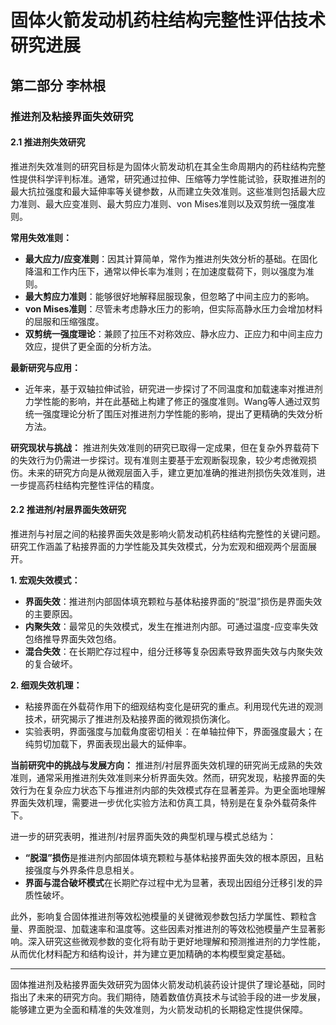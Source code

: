 # 固体火箭发动机药柱结构完整性评估技术研究进展

## 第二部分 李林根

### 推进剂及粘接界面失效研究

#### 2.1 推进剂失效研究

推进剂失效准则的研究目标是为固体火箭发动机在其全生命周期内的药柱结构完整性提供科学评判标准。通常，研究通过拉伸、压缩等力学性能试验，获取推进剂的最大抗拉强度和最大延伸率等关键参数，从而建立失效准则。这些准则包括最大应力准则、最大应变准则、最大剪应力准则、von Mises准则以及双剪统一强度准则。

**常用失效准则：**

- **最大应力/应变准则**：因其计算简单，常作为推进剂失效分析的基础。在固化降温和工作内压下，通常以伸长率为准则；在加速度载荷下，则以强度为准则。
- **最大剪应力准则**：能够很好地解释屈服现象，但忽略了中间主应力的影响。
- **von Mises准则**：尽管未考虑静水压力的影响，但实际高静水压力会增加材料的屈服和压缩强度。
- **双剪统一强度理论**：兼顾了拉压不对称效应、静水应力、正应力和中间主应力效应，提供了更全面的分析方法。

**最新研究与应用：**

- 近年来，基于双轴拉伸试验，研究进一步探讨了不同温度和加载速率对推进剂力学性能的影响，并在此基础上构建了修正的强度准则。Wang等人通过双剪统一强度理论分析了围压对推进剂力学性能的影响，提出了更精确的失效分析方法。

**研究现状与挑战：**
推进剂失效准则的研究已取得一定成果，但在复杂外界载荷下的失效行为仍需进一步探讨。现有准则主要基于宏观断裂现象，较少考虑微观损伤。未来的研究方向是从微观层面入手，建立更加准确的推进剂损伤失效准则，进一步提高药柱结构完整性评估的精度。

#### 2.2 推进剂/衬层界面失效研究

推进剂与衬层之间的粘接界面失效是影响火箭发动机药柱结构完整性的关键问题。研究工作涵盖了粘接界面的力学性能及其失效模式，分为宏观和细观两个层面展开。

**1. 宏观失效模式：**

- **界面失效**：推进剂内部固体填充颗粒与基体粘接界面的“脱湿”损伤是界面失效的主要原因。
- **内聚失效**：最常见的失效模式，发生在推进剂内部。可通过温度-应变率失效包络推导界面失效包络。
- **混合失效**：在长期贮存过程中，组分迁移等复杂因素导致界面失效与内聚失效的复合破坏。

**2. 细观失效机理：**

- 粘接界面在外载荷作用下的细观结构变化是研究的重点。利用现代先进的观测技术，研究揭示了推进剂及粘接界面的微观损伤演化。
- 实验表明，界面强度与加载角度密切相关：在单轴拉伸下，界面强度最大；在纯剪切加载下，界面表现出最大的延伸率。

**当前研究中的挑战与发展方向：**
推进剂/衬层界面失效机理的研究尚无成熟的失效准则，通常采用推进剂失效准则来分析界面失效。然而，研究发现，粘接界面的失效行为在复杂应力状态下与推进剂内部的失效模式存在显著差异。为更全面地理解界面失效机理，需要进一步优化实验方法和仿真工具，特别是在复杂外载荷条件下。

进一步的研究表明，推进剂/衬层界面失效的典型机理与模式总结为：

- **“脱湿”损伤**是推进剂内部固体填充颗粒与基体粘接界面失效的根本原因，且粘接强度与外界条件息息相关。
- **界面与混合破坏模式**在长期贮存过程中尤为显著，表现出因组分迁移引发的异质性破坏。

此外，影响复合固体推进剂等效松弛模量的关键微观参数包括力学属性、颗粒含量、界面脱湿、加载速率和温度等。这些因素对推进剂的等效松弛模量产生显著影响。深入研究这些微观参数的变化将有助于更好地理解和预测推进剂的力学性能，从而优化材料配方和结构设计，并为建立更加精确的本构模型奠定基础。

---

固体推进剂及粘接界面失效研究为固体火箭发动机装药设计提供了理论基础，同时指出了未来的研究方向。我们期待，随着数值仿真技术与试验手段的进一步发展，能够建立更为全面和精准的失效准则，为火箭发动机的长期稳定性提供保障。
